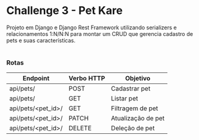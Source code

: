 # Challenge 3 - Pet Kare

Projeto em Django e Django Rest Framework utilizando serializers e relacionamentos 1:N/N:N para montar um CRUD que gerencia cadastro de pets e suas características.
<br><br>

### Rotas <br>
| Endpoint  | Verbo HTTP | Objetivo  |
| --------- | ---------- | --------- |
| api/pets/ | POST | Cadastrar pet |
| api/pets/ | GET | Listar pet |
| api/pets/<pet_id>/ | GET | Filtragem de pet |
| api/pets/<pet_id>/ | PATCH | Atualização de pet |
| api/pets/<pet_id>/ | DELETE | Deleção de pet |
<br>